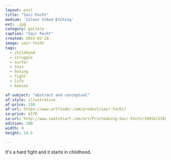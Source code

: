 ```yaml
---
layout: post
title: "Sair Fecht"
medium: 'Colour Inked Etching'
ext: .jpg
category: gallery
caption: "Sair Fecht"
created: 2015-02-28
image: sair-fecht
tags:
  - childhood
  - struggle
  - surfer
  - toys
  - boxing
  - fight
  - life
  - babies

af-subject: "abstract and conceptual"
af-style: illustrative
af-price: 110
af-url: https://www.artfinder.com/product/sair-fecht/
sa-price: $170
sa-url: http://www.saatchiart.com/art/Printmaking-Sair-Fecht/19454/2368230/view
edition: 100
width: 4
height: 14.5

---
```


It's a hard fight and it starts in childhood.
